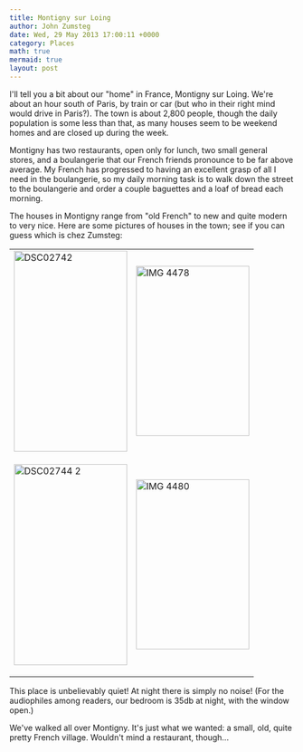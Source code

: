 ```yaml
---
title: Montigny sur Loing
author: John Zumsteg
date: Wed, 29 May 2013 17:00:11 +0000
category: Places
math: true
mermaid: true
layout: post
---
```

I'll tell you a bit about our "home" in France, Montigny sur Loing. We're about an hour south of Paris, by train or car (but who in their right mind would drive in Paris?). The town is about 2,800 people, though the daily population is some less than that, as many houses seem to be weekend homes and are closed up during the week.

Montigny has two restaurants, open only for lunch, two small general stores, and a boulangerie that our French friends pronounce to be far above average. My French has progressed to having an excellent grasp of all I need in the boulangerie, so my daily morning task is to walk down the street to the boulangerie and order a couple baguettes and a loaf of bread each morning.

The houses in Montigny range from "old French" to new and quite modern to very nice. Here are some pictures of houses in the town; see if you can guess which is chez Zumsteg:

<table>
<tr>
<td>
<img style="display: block; margin-left: auto; margin-right: auto;" title="DSC02742.jpg" alt="DSC02742" src="http:/assets/images/2013/05/DSC02742.jpg" width="200" height="355" border="0" /></td>
<td>
<img style="display: block; margin-left: auto; margin-right: auto;" title="IMG_4478.jpg" alt="IMG 4478" src="http:/assets/images/2013/05/IMG_44781.jpg" width="200" height="300" border="0" /></td></tr>
<tr>
<td>

<img style="display: block; margin-left: auto; margin-right: auto;" title="DSC02744-2.jpg" alt="DSC02744 2" src="http:/assets/images/2013/05/DSC02744-21.jpg" width="200" height="355" border="0" /></td>

<td><img style="display: block; margin-left: auto; margin-right: auto;" title="IMG_4480.jpg" alt="IMG 4480" src="http:/assets/images/2013/05/IMG_44801.jpg" width="200" height="300" border="0" /></td></tr>
</table>

This place is unbelievably quiet! At night there is simply no noise! (For the audiophiles among readers, our bedroom is 35db at night, with the window open.)

We've walked all over Montigny. It's just what we wanted: a small, old, quite pretty French village. Wouldn't mind a restaurant, though...
